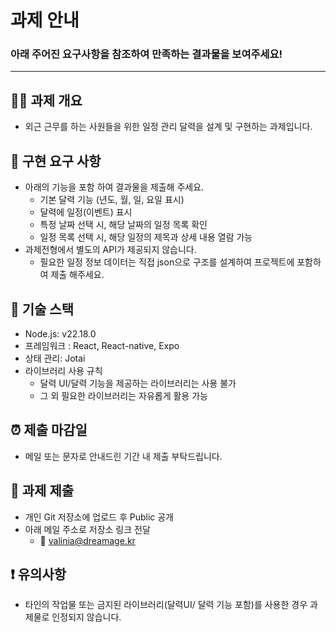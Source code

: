 # 과제 안내

### 아래 주어진 요구사항을 참조하여 만족하는 결과물을 보여주세요!

---

## 👩‍💻 과제 개요

- 외근 근무를 하는 사원들을 위한 일정 관리 달력을 설계 및 구현하는 과제입니다.

## 📌 구현 요구 사항

- 아래의 기능을 포함 하여 결과물을 제출해 주세요.
    - 기본 달력 기능 (년도, 월, 일, 요일 표시)
    - 달력에 일정(이벤트) 표시
    - 특정 날짜 선택 시, 해당 날짜의 일정 목록 확인
    - 일정 목록 선택 시, 해당 일정의 제목과 상세 내용 열람 가능
- 과제전형에서 별도의 API가 제공되지 않습니다.
    - 필요한 일정 정보 데이터는 직접 json으로 구조를 설계하여 프로젝트에 포함하여 제출 해주세요.

## 📐 기술 스택

- Node.js: v22.18.0
- 프레임워크 : React, React-native, Expo
- 상태 관리: Jotai
- 라이브러리 사용 규칙
    - 달력 UI/달력 기능을 제공하는 라이브러리는 사용 불가
    - 그 외 필요한 라이브러리는 자유롭게 활용 가능

## ⏰ **제출 마감일**

- 메일 또는 문자로 안내드린 기간 내 제출 부탁드립니다.

## 🎨 **과제 제출**

- 개인 Git 저장소에 업로드 후 Public 공개
- 아래 메일 주소로 저장소 링크 전달
    - 📧 valinia@dreamage.kr

## ❗️ 유의사항

- 타인의 작업물 또는 금지된 라이브러리(달력UI/ 달력 기능 포함)를 사용한 경우 과제물로 인정되지 않습니다.
